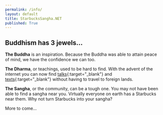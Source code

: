 ```yaml
---
permalink: /info/
layout: default
title: StarbucksSangha.NET
published: True
---
```

## Buddhism has 3 jewels...

<b>The Buddha</b> is an inspiration. Because the Buddha was able to attain peace of mind, we have the confidence we can too.

<b>The Dharma</b>, or teachings, used to be hard to find. With the advent of the internet you can now find [talks](https://www.dhammatalks.org/mp3_collections_index.html){:target="_blank"} and [texts](https://www.dhammatalks.org/suttas/index.html){:target="_blank"} without having to travel to foreign lands.

<b>The Sangha</b>, or the community, can be a tough one. You may not have been able to find a sangha near you. Virtually everyone on earth has a Starbucks near them. Why not turn Starbucks into your sangha?

More to come...
